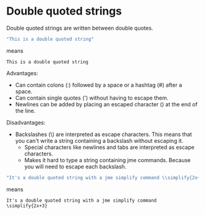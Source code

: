 # Double quoted strings

Double quoted strings are written between double quotes.

```yaml
"This is a double quoted string"
```

means

```text
This is a double quoted string
```

Advantages:
- Can contain colons (:) followed by a space or a hashtag (#) after a space.
- Can contain single quotes (') without having to escape them.
- Newlines can be added by placing an escaped character (\) at the end of the line.

Disadvantages:
- Backslashes (\\) are interpreted as escape characters. This means that you can't write a string containing a backslash without escaping it.
  - Special characters like newlines and tabs are interpreted as escape characters.
  - Makes it hard to type a string containing jme commands. Because you will need to escape each backslash.

```yaml
"It's a double quoted string with a jme simplify command \\simplify{2x+3}"
```

means

```text
It's a double quoted string with a jme simplify command \simplify{2x+3}
```